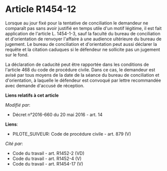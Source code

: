 # Article R1454-12

Lorsque au jour fixé pour la tentative de conciliation le demandeur ne comparaît pas sans avoir justifié en temps utile d'un
motif légitime, il est fait application de l'article L. 1454-1-3, sauf la faculté du bureau de conciliation et d'orientation
de renvoyer l'affaire à une audience ultérieure du bureau de jugement. Le bureau de conciliation et d'orientation peut aussi
déclarer la requête et la citation caduques si le défendeur ne sollicite pas un jugement sur le fond. 

La déclaration de caducité peut être rapportée dans les conditions de l'article 468 du code de procédure civile. Dans ce cas,
le demandeur est avisé par tous moyens de la date de la séance du bureau de conciliation et d'orientation, à laquelle le
défendeur est convoqué par lettre recommandée avec demande d'accusé de réception.

**Liens relatifs à cet article**

_Modifié par_:

  - Décret n°2016-660 du 20 mai 2016 - art. 14

**Liens**:

  - PILOTE_SUIVEUR: Code de procédure civile - art. 879 (V)

_Cité par_:

  - Code du travail - art. R1452-2 (VD)
  - Code du travail - art. R1452-4 (V)
  - Code du travail - art. R1454-17 (V)
